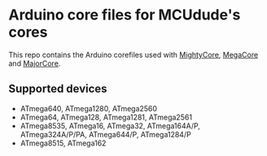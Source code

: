 # Arduino core files for MCUdude's cores
This repo contains the Arduino corefiles used with [MightyCore](https://github.com/MCUdude/MightyCore), [MegaCore](https://github.com/MCUdude/MegaCore) and [MajorCore](https://github.com/MCUdude/MightyCore).

## Supported devices
* ATmega640, ATmega1280, ATmega2560
* ATmega64, ATmega128, ATmega1281, ATmega2561
* ATmega8535, ATmega16, ATmega32, ATmega164A/P, ATmega324A/P/PA, ATmega644/P, ATmega1284/P
* ATmega8515, ATmega162

